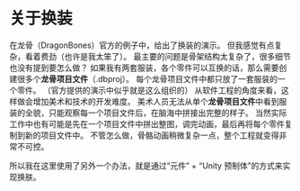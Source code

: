 关于换装
====

在龙骨（DragonBones）官方的例子中，给出了换装的演示。
但我感觉有点复杂，看着费劲（也许是我太笨了）。
最主要的问题是骨架结构太复杂了，很多细节也没有提到要怎么做？
如果我有两套服装，各个零件可以互换的话，那么需要创建很多个**龙骨项目文件**（.dbproj）。
每个龙骨项目文件中都只放了一套服装的一个零件。
（官方提供的演示中似乎就是这么组织的）
从软件工程的角度来看，这样做会增加美术和技术的开发难度。
美术人员无法从单个**龙骨项目文件**中看到服装的全貌，只能观察每一个项目文件后，在脑海中拼接出完整的样子。
当然实际工作中也有可能是先在一个项目文件中拼出整图，调完动画，最后再将每个零件复制到新的项目文件中。
不管怎么做，骨骼动画稍微复杂一点，整个工程就变得非常不可控。

所以我在这里使用了另外一个办法，就是通过“元件” + “Unity 预制体”的方式来实现换肤。
